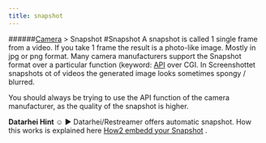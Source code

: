 ```yaml
---
title: snapshot
---
```

######[Camera](../wiki/camera-technology.html) > Snapshot
#Snapshot
A snapshot is called 1 single frame from a video. If you take 1 frame the result is a photo-like image. Mostly in jpg or png format. Many camera manufacturers support the Snapshot format over a particular function (keyword: [API](../wiki/api.html) over CGI.
In Screenshottet snapshots ot of videos the generated image looks sometimes spongy / blurred.  

You should always be trying to use the API function of the camera manufacturer, as the quality of the snapshot is higher.

**Datarhei Hint ☺** ► Datarhei/Restreamer offers automatic snapshot. How this works is explained here [How2 embedd your Snapshot](../wiki/embedd-snapshot.html) .